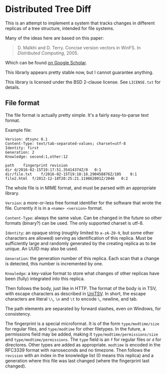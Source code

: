 # Distributed Tree Diff

This is an attempt to implement a system that tracks changes in different
replicas of a tree structure, intended for file systems.

Many of the ideas here are based on this paper:

> D. Malkhi and D. Terry. Concise version vectors in WinFS. In *Distributed
> Computing*, 2005.

Which can be found [on Google Scholar](https://scholar.google.nl/scholar?cluster=15694180381552406021).

This librarly appears pretty stable now, but I cannot guarantee anything.

This library is licensed under the BSD 2-clause license. See `LICENSE.txt` for
details.

## File format

The file format is actually pretty simple. It's a fairly easy-to-parse text
format.

Example file:

    Version: dtsync 0.1
    Content-Type: text/tab-separated-values; charset=utf-8
    Identity: first
    Generation: 2
    Knowledge: second:1,other:12
    
    path	fingerprint	revision
    dir	d/2016-02-15T19:17:51.35414374Z/0	0:1
    dir/file.txt	f/2016-02-15T19:18:18.290458876Z/105	0:1
    file2.html	f/2012-12-18T20:25:21.119862001Z/2046	0:2

The whole file is in MIME format, and must be parsed with an appropriate
library.

`Version`: a more-or-less free format identifier for the software that wrote the
file. Currently it is in a `<name> <version>` format.

`Content-Type`: always the same value. Can be changed in the future so other
formats (binary?) can be used. The only supported charset is utf-8.

`Identity`: an opaque string (roughly limited to `a-zA-Z0-9`, but some other
characters are allowed) serving as identification of this replica. Must be
sufficiently large and randomly generated by the creating replica as to be
unique. An UUID may also be used.

`Generation`: the generation number of this replica. Each scan that a change is
detected, this number is incremented by one.

`Knowledge`: a key-value format to store what changes of other replicas have
been (fully) integrated into this replica.

Then follows the body, just like in HTTP. The format of the body is in TSV, with
escape characters as described in [UniTSV](https://github.com/aykevl/unitsv). In
short, the escape characters are literal `\\`, `\n` and `\t` to encode `\`,
newline, and tab.

The path elements are separated by forward slashes, even on Windows, for
consistency.

The fingerprint is a special microformat. It is of the form `type/modtime/size`
for regular files, and `type/modtime` for other filetypes. In the future, a
permissions field may be added, making it `type/modtime/permissions/size` and
`type/modtime/permissions`. The `type` field is an `f` for regular files or `d`
for directores. Other types are added as appropriate. `modtime` is encoded in
the RFC3339 format with nanoseconds and no timezone. Then follows the `revision`
with an index in the knowledge list (0 means this replica) and a generation
where this file was last changed (where the fingerprint last changed).

